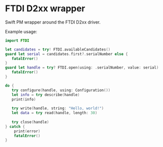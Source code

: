 # FTDI D2xx wrapper

Swift PM wrapper around the FTDI D2xx driver. 

Example usage:
```swift
import FTDI

let candidates = try! FTDI.availableCandidates()
guard let serial = candidates.first?.serialNumber else {
   fatalError()
}
guard let handle = try? FTDI.open(using: .serialNumber, value: serial) else {
   fatalError()
}

do {
   try configure(handle, using: Configuration())
   let info = try describe(handle)
   print(info)
   
   try write(handle, string: "Hello, world!")
   let data = try read(handle, length: 30)
   
   try close(handle)
} catch {
    print(error)
    fatalError()
}
```
